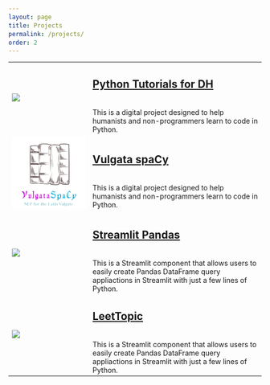 ```yaml
---
layout: page
title: Projects
permalink: /projects/
order: 2
---
```


<table>
 <tr>
    <td> <img src="https://yt3.ggpht.com/ytc/AMLnZu8FTr94PPWte0tSzJTJhhbC7fQKF-3PvEqXzgDEaA=s900-c-k-c0x00ffffff-no-rj"></td>
    <td> <h2><a href="https://www.youtube.com/pythontutorialsfordigitalhumanities">Python Tutorials for DH</a></h2><br>This is a digital project designed to help humanists and non-programmers learn to code in Python.</td>
 </tr>
 <tr>
    <td> <img src="https://github.com/wjbmattingly/vulgata-spacy/raw/main/images/logo.png"></td>
    <td><h2><a href="https://github.com/wjbmattingly/vulgata-spacy">Vulgata spaCy</a></h2><br>This is a digital project designed to help humanists and non-programmers learn to code in Python.</td>
 </tr>
 <tr>
    <td> <img src="https://github.com/wjbmattingly/streamlit-pandas/raw/main/images/streamlit-pandas-logo-blue.png"></td>
    <td> <h2><a href="https://github.com/wjbmattingly/streamlit-pandas">Streamlit Pandas</a></h2><br>This is a Streamlit component that allows users to easily create Pandas DataFrame query appliactions in Streamlit with just a few lines of Python.</td>
 </tr>
 <tr>
    <td> <img src="https://github.com/wjbmattingly/LeetTopic/raw/main/images/LeeTopic.png"></td>
    <td> <h2><a href="https://github.com/wjbmattingly/leet-topic">LeetTopic</a></h2><br>This is a Streamlit component that allows users to easily create Pandas DataFrame query appliactions in Streamlit with just a few lines of Python.</td>
 </tr>
</table>

